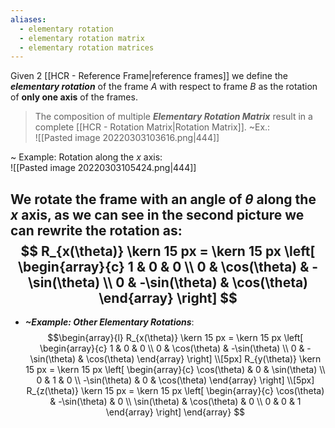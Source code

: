 ```yaml
---
aliases:
  - elementary rotation
  - elementary rotation matrix
  - elementary rotation matrices
---
```

Given 2 [[HCR - Reference Frame|reference frames]] we define the ***elementary rotation*** of the frame $A$ with respect to frame $B$ as the rotation of **only one axis** of the frames.

> The composition of multiple ***Elementary Rotation Matrix*** result in a complete [[HCR - Rotation Matrix|Rotation Matrix]].
> ~Ex.:<br>![[Pasted image 20220303103616.png|444]]

~ Example: Rotation along the $x$ axis:<br>![[Pasted image 20220303105424.png|444]]

We rotate the frame with an angle of $\theta$ along the $x$ axis, as we can see in the second picture we can rewrite the rotation as:
$$
R_{x(\theta)}
\kern 15 px = \kern 15 px
\left[
\begin{array}{c}
1 & 0 & 0
\\
0 & \cos(\theta) & -\sin(\theta)
\\
0 & -\sin(\theta) & \cos(\theta)
\end{array}
\right]
$$
---
- ***~Example: Other Elementary Rotations***:$$\begin{array}{l} R_{x(\theta)} \kern 15 px = \kern 15 px \left[ \begin{array}{c} 1 & 0 & 0 \\ 0 & \cos(\theta) & -\sin(\theta) \\ 0 & -\sin(\theta) & \cos(\theta) \end{array} \right] \\[5px] R_{y(\theta)} \kern 15 px = \kern 15 px \left[ \begin{array}{c} \cos(\theta) & 0 & \sin(\theta) \\ 0 & 1 & 0 \\ -\sin(\theta) & 0 & \cos(\theta) \end{array} \right] \\[5px] R_{z(\theta)} \kern 15 px = \kern 15 px \left[ \begin{array}{c} \cos(\theta) & -\sin(\theta) &  0 \\ \sin(\theta) & \cos(\theta) & 0 \\ 0 & 0 & 1 \end{array} \right]  \end{array} $$
